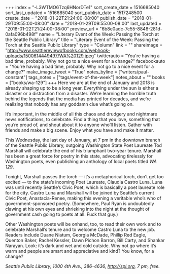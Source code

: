 +++
index = "-L3WTMO6Tzq6HNorDTe1"
sort_create_date = 1516685040
sort_last_updated = 1516685040
sort_publish_date = 1517248500
create_date = "2018-01-22T21:24:00-08:00"
publish_date = "2018-01-29T09:55:00-08:00"
date = "2018-01-29T09:55:00-08:00"
last_updated = "2018-01-22T21:24:00-08:00"
preview_url = "6b8e0adc-7c55-8848-281d-0afa096b498f"
name = "Literary Event of the Week: Passing the Torch at the Seattle Public Library"
title = "Literary Event of the Week: Passing the Torch at the Seattle Public Library"
type = "Column"
link = ""
shareimage = "http://www.seattlereviewofbooks.com/webhook-uploads/1500614449497/WA%20129.jpeg"
twitterauto = "You're having a bad time, probably. Why not go to a nice event for a change?"
facebookauto = "You're having a bad time, probably. Why not go to a nice event for a change?"
make_image_tweet = "True"
notes_byline = ["writers/paul-constant"]
tags_notes = ["tags/event-of-the-week"]
notes_about = ""
books = ["books/wa-129"]
+++
Here we are at the end of January and 2018 is already shaping up to be a long year. Everything under the sun is either a disaster or a distraction from a disaster. We’re learning the horrible truth behind the legends that the media has printed for decades, and we’re realizing that nobody has any goddamn clue what’s going on.

It’s important, in the middle of all this chaos and drudgery and nightmare news notifications, to celebrate. Find a thing that you love, something that you’re proud of, and shout about it to anyone who’ll listen. Gather with friends and make a big scene. Enjoy what you have and make it matter.

This Wednesday, the last day of January, at 7 pm in the downtown branch of the Seattle Public Library, outgoing Washington State Poet Laureate Tod Marshall will celebrate the end of his triumphant two-year tenure. Marshall has been a great force for poetry in this state, advocating tirelessly for Washington poets, even publishing an anthology of local poets titled *WA 129*.

Tonight, Marshall passes the torch — it’s a metaphorical torch, don’t get too excited — to the state’s incoming Poet Laureate, Claudia Castro Luna. Luna was until recently Seattle’s Civic Poet, which is basically a poet laureate role for the city. Castro Luna and Marshall will be joined by Seattle’s current Civic Poet, Anastacia-Renee, making this evening a veritable who’s who of government-sponsored poetry. (Somewhere, Paul Ryan is undoubtedly clawing at his own eyes and shrieking into the night at the thought of government cash going to poets at all. Fuck that guy.)

Other Washington poets will be onhand, too, to read their own work and to celebrate Marshall’s tenure and to welcome Castro Luna to the new job. Readers include Duane Niatum, Georgia McDade, Phillip Red Eagle, Quenton Baker, Rachel Kessler, Dawn Pichon Barron, Bill Carty, and Shankar Narayan. Look: it’s dark and wet and cold outside. Why not go where it’s warm and people are smart and appreciative and kind? You know, for a change?

*Seattle Public Library, 1000 4th Ave., 386-4636, http://spl.org, 7 pm, free.*
